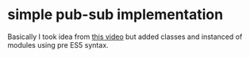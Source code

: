 # simple pub-sub implementation
Basically I took idea from [this video](https://www.youtube.com/watch?v=jDhDvnlbr4Q) but added classes and instanced of modules using pre ES5 syntax.
